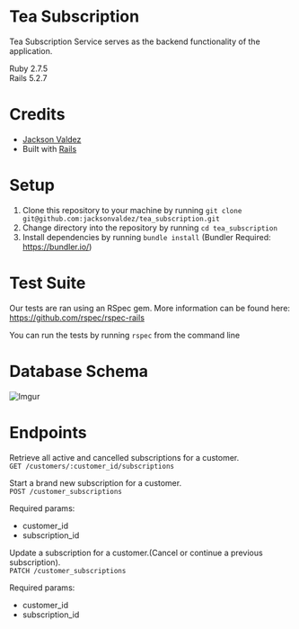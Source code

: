 # Tea Subscription

Tea Subscription Service serves as the backend functionality of the application.

Ruby 2.7.5  
Rails 5.2.7

# Credits
- [Jackson Valdez](https://github.com/jacksonvaldez)
- Built with [Rails](https://rubyonrails.org/)

# Setup

1. Clone this repository to your machine by running `git clone git@github.com:jacksonvaldez/tea_subscription.git`
2. Change directory into the repository by running `cd tea_subscription`
3. Install dependencies by running `bundle install` (Bundler Required: https://bundler.io/)

# Test Suite
Our tests are ran using an RSpec gem. More information can be found here: https://github.com/rspec/rspec-rails

You can run the tests by running `rspec` from the command line

# Database Schema
![Imgur](https://i.imgur.com/TSoTo7G.png)

# Endpoints
Retrieve all active and cancelled subscriptions for a customer.  
`GET /customers/:customer_id/subscriptions`  

Start a brand new subscription for a customer.  
`POST /customer_subscriptions`  

Required params:
- customer_id
- subscription_id

Update a subscription for a customer.(Cancel or continue a previous subscription).  
`PATCH /customer_subscriptions`  

Required params:
- customer_id
- subscription_id
